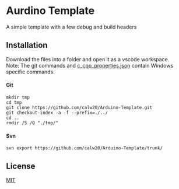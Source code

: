 # Aurdino Template 
A simple template with a few debug and build headers

## Installation

Download the files into a folder and open it as a vscode workspace.  
Note: The git commands and [c_cpp_properties.json](.vscode/c_cpp_properties.json) contain Windows specific commands.

#### Git
```dos
mkdir tmp
cd tmp
git clone https://github.com/calw20/Arduino-Template.git
git checkout-index -a -f --prefix=./../
cd ..
rmdir /S /Q "./tmp/"
```

#### Svn
```dos
svn export https://github.com/calw20/Arduino-Template/trunk/
```

## License
[MIT](https://choosealicense.com/licenses/mit/)